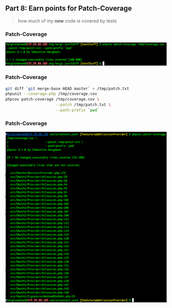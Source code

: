 ## Part 8: Earn points for Patch-Coverage 

> how much of my **new** code is covered by tests



### Patch-Coverage

![PHPUnit](../base/img/phpcov-result_1.png)



### Patch-Coverage

```bash
git diff `git merge-base HEAD master` > /tmp/patch.txt
phpunit --coverage-php /tmp/coverage.cov
phpcov patch-coverage /tmp/coverage.cov \
                      --patch /tmp/patch.txt \
                      --path-prefix `pwd`
```



### Patch-Coverage

![Not so good example](../base/img/patchCoverage_2.png)
